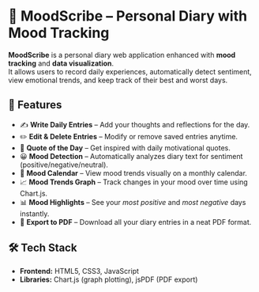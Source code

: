 # 📝 MoodScribe – Personal Diary with Mood Tracking

**MoodScribe** is a personal diary web application enhanced with **mood tracking** and **data visualization**.  
It allows users to record daily experiences, automatically detect sentiment, view emotional trends, and keep track of their best and worst days.

## 🚀 Features
- ✍️ **Write Daily Entries** – Add your thoughts and reflections for the day.
- ✏️ **Edit & Delete Entries** – Modify or remove saved entries anytime.
- 💬 **Quote of the Day** – Get inspired with daily motivational quotes.
- 😀 **Mood Detection** – Automatically analyzes diary text for sentiment (positive/negative/neutral).
- 📅 **Mood Calendar** – View mood trends visually on a monthly calendar.
- 📈 **Mood Trends Graph** – Track changes in your mood over time using Chart.js.
- 📊 **Mood Highlights** – See your *most positive* and *most negative* days instantly.
- 📄 **Export to PDF** – Download all your diary entries in a neat PDF format.

## 🛠️ Tech Stack
- **Frontend:** HTML5, CSS3, JavaScript
- **Libraries:** Chart.js (graph plotting), jsPDF (PDF export)


